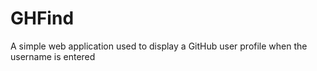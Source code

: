 # GHFind
A simple web application used to display a GitHub user profile when the username is entered
